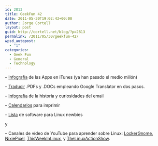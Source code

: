 ```yaml
---
id: 2813
title: GeekFun 42
date: 2011-05-30T19:02:43+00:00
author: Jorge Cortell
layout: post
guid: http://cortell.net/blog/?p=2813
permalink: /2011/05/30/geekfun-42/
wpsd_autopost:
  - "1"
categories:
  - Geek Fun
  - General
  - Technology
---
```

– [Infografía](http://www.makeuseof.com/tag/apple-approves-500000th-store-app-infographic/) de las Apps en iTunes (ya han pasado el medio millón)

– <a title="http://www.labnol.org/internet/tools/translate-pdf-word-documents-online-google-translate/3553/" href="http://www.labnol.org/internet/tools/translate-pdf-word-documents-online-google-translate/3553/" target="_blank">Traducir</a> .PDFs y .DOCs empleando Google Translator en dos pasos.

– [Infografía](http://omgeureka.blogspot.com/2011/02/evolution-of-emails-infographic.html) de la historia y curiosidades del email

– [Calendarios](http://www.makeuseof.com/tag/20-free-printable-calendars-planners-2011/) para imprimir

– [Lista](http://www.makeuseof.com/pages/best-linux-software) de software para Linux newbies
  
y
  
– Canales de vídeo de YouTube para aprender sobre Linux: [LockerGnome](http://www.youtube.com/lockergnome), [NixiePixel](http://www.youtube.com/nixiepixel), [ThisWeekInLinux](http://www.youtube.com/thisweekinlinux), y [TheLinuxActionShow](http://www.youtube.com/jupiterbroadcasting).
